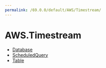 ```yaml
---
permalink: /69.0.0/default/AWS/Timestream/
---
```


# AWS.Timestream



* [Database](Database.md)
* [ScheduledQuery](ScheduledQuery.md)
* [Table](Table.md)